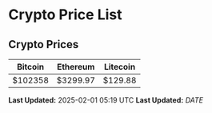 # Crypto Price List

## Crypto Prices
| Bitcoin | Ethereum | Litecoin |
| ------- | -------- | -------- |
| $102358 | $3299.97 | $129.88 |
**Last Updated:** 2025-02-01 05:19 UTC
**Last Updated:** $DATE$
